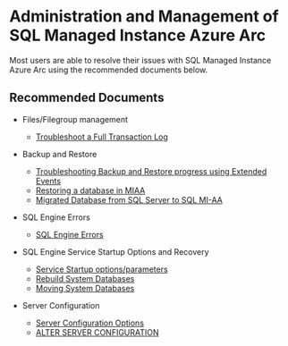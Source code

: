 <properties
	pageTitle="SQL MIAA - Administration and Management"
	description="SQL MIAA - Administration and Management"
	infoBubbleText="SQL MIAA - Administration and Management"
	service="microsoft.azuredata"
	resource="sqlmanagedinstances"
	ms.author="amigan,jopilov,prmadhes"
	displayOrder=""
	articleId="e648db50-83c7-474e-8aa6-1346a426b993"
	diagnosticScenario=""
	selfHelpType="generic"	supportTopicIds="32743956,32743963,32743964,32743965,32743966,32743970,32743974,32743976,32743979,32743982,32743980,32743986,32743987,32743988,32743991,32744001,32744004,32744010,32744011,32744014"
	resourceTags=""
	productPesIds="17126"
	cloudEnvironments="Public"
	ownershipId="AzureData_Managed_Instance_Azure_Arc"
/>

# Administration and Management of SQL Managed Instance Azure Arc

Most users are able to resolve their issues with SQL Managed Instance Azure Arc using the recommended documents below.

## **Recommended Documents**

- Files/Filegroup management
  - [Troubleshoot a Full Transaction Log](https://docs.microsoft.com/sql/relational-databases/logs/troubleshoot-a-full-transaction-log-sql-server-error-9002)

- Backup and Restore
  - [Troubleshooting Backup and Restore progress using Extended Events](https://techcommunity.microsoft.com/t5/sql-server/new-extended-event-to-track-backup-and-restore-progress/ba-p/384447)
  - [Restoring a database in MIAA](https://docs.microsoft.com/azure/azure-arc/data/restore-adventureworks-sample-db)
  - [Migrated Database from SQL Server to SQL MI-AA](https://docs.microsoft.com/azure/azure-arc/data/migrate-to-managed-instance-azure-arc)

- SQL Engine Errors
  - [SQL Engine Errors](https://docs.microsoft.com/sql/relational-databases/errors-events/database-engine-events-and-errors)

- SQL Engine Service Startup Options and Recovery
  - [Service Startup options/parameters](https://docs.microsoft.com/sql/database-engine/configure-windows/database-engine-service-startup-options?view=sql-server-ver15)
  - [Rebuild System Databases](https://docs.microsoft.com/sql/relational-databases/databases/rebuild-system-databases)
  - [Moving System Databases](https://docs.microsoft.com/sql/relational-databases/databases/move-system-databases)

- Server Configuration
  - [Server Configuration Options](https://docs.microsoft.com/sql/database-engine/configure-windows/server-configuration-options-sql-server)
  - [ALTER SERVER CONFIGURATION](https://docs.microsoft.com/sql/t-sql/statements/alter-server-configuration-transact-sql)